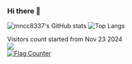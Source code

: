 ### Hi there 👋
![mncc8337's GitHub stats](https://github-readme-stats.vercel.app/api?username=mncc8337)
![Top Langs](https://github-readme-stats.vercel.app/api/top-langs/?username=mncc8337)

Visitors count started from Nov 23 2024<br>
![](https://count.getloli.com/@mncc8337)<br>
<a href="https://info.flagcounter.com/0Bdt"><img src="https://s01.flagcounter.com/count2/0Bdt/bg_EEEEEE/txt_111111/border_CCCCCC/columns_2/maxflags_10/viewers_0/labels_0/pageviews_0/flags_0/percent_0/" alt="Flag Counter"></a>
